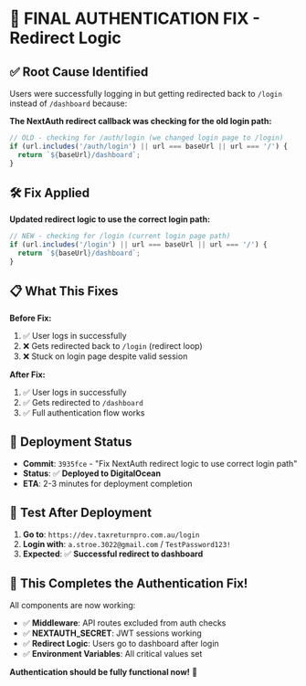 # 🎯 FINAL AUTHENTICATION FIX - Redirect Logic

## ✅ **Root Cause Identified**

Users were successfully logging in but getting redirected back to `/login`
instead of `/dashboard` because:

**The NextAuth redirect callback was checking for the old login path:**

```typescript
// OLD - checking for /auth/login (we changed login page to /login)
if (url.includes('/auth/login') || url === baseUrl || url === '/') {
  return `${baseUrl}/dashboard`;
}
```

## 🛠️ **Fix Applied**

**Updated redirect logic to use the correct login path:**

```typescript
// NEW - checking for /login (current login page path)
if (url.includes('/login') || url === baseUrl || url === '/') {
  return `${baseUrl}/dashboard`;
}
```

## 📋 **What This Fixes**

**Before Fix:**

1. ✅ User logs in successfully
2. ❌ Gets redirected back to `/login` (redirect loop)
3. ❌ Stuck on login page despite valid session

**After Fix:**

1. ✅ User logs in successfully
2. ✅ Gets redirected to `/dashboard`
3. ✅ Full authentication flow works

## 🚀 **Deployment Status**

- **Commit**: `3935fce` - "Fix NextAuth redirect logic to use correct login
  path"
- **Status**: ✅ **Deployed to DigitalOcean**
- **ETA**: 2-3 minutes for deployment completion

## 🧪 **Test After Deployment**

1. **Go to**: `https://dev.taxreturnpro.com.au/login`
2. **Login with**: `a.stroe.3022@gmail.com` / `TestPassword123!`
3. **Expected**: ✅ **Successful redirect to dashboard**

## 🎉 **This Completes the Authentication Fix!**

All components are now working:

- ✅ **Middleware**: API routes excluded from auth checks
- ✅ **NEXTAUTH_SECRET**: JWT sessions working
- ✅ **Redirect Logic**: Users go to dashboard after login
- ✅ **Environment Variables**: All critical values set

**Authentication should be fully functional now!** 🚀
